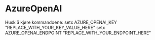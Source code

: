 ﻿# AzureOpenAI
Husk å kjøre kommandoene:
setx AZURE_OPENAI_KEY "REPLACE_WITH_YOUR_KEY_VALUE_HERE" 
setx AZURE_OPENAI_ENDPOINT "REPLACE_WITH_YOUR_ENDPOINT_HERE"
